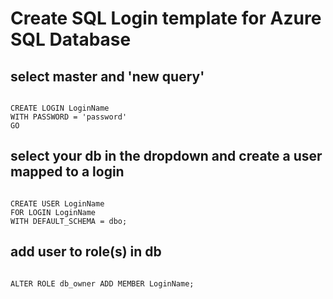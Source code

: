 # Create SQL Login template for Azure SQL Database
## select master and 'new query'
<pre><code>
CREATE LOGIN LoginName 	
WITH PASSWORD = 'password' 
GO
</code></pre>
## select your db in the dropdown and create a user mapped to a login 
<pre><code>
CREATE USER LoginName 
FOR LOGIN LoginName 
WITH DEFAULT_SCHEMA = dbo;
</code></pre> 
## add user to role(s) in db
<pre><code>
ALTER ROLE db_owner ADD MEMBER LoginName;
</code></pre> 
